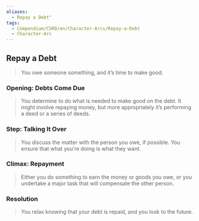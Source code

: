 ```yaml
---
aliases:
  - Repay a Debt"
tags:
  - Compendium/CSRD/en/Character-Arcs/Repay-a-Debt
  - Character-Arc
---
```

## Repay a Debt  
>You owe someone something, and it’s time to make good.  
### Opening: Debts Come Due    
>You determine to do what is needed to make good on the debt. It might involve repaying money, but more appropriately it’s performing a deed or a series of deeds.  
### Step: Talking It Over    
>You discuss the matter with the person you owe, if possible. You ensure that what you’re doing is what they want.  
### Climax: Repayment    
>Either you do something to earn the money or goods you owe, or you undertake a major task that will compensate the other person.   
### Resolution    
>You relax knowing that your debt is repaid, and you look to the future.
